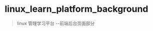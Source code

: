 <!--
 * @Author: 殷鹏飞
 * @Date: 2020-03-13 13:08:28
 * @Description: readme
 -->


# linux_learn_platform_background

> linux 管理学习平台 --前端后台页面部分

